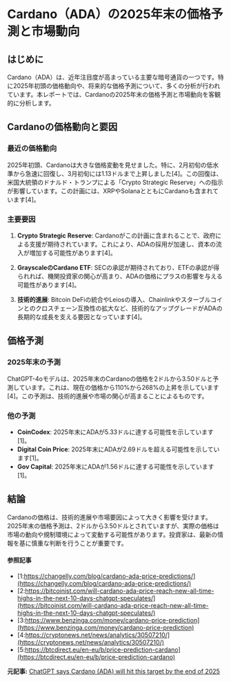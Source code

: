 # Cardano（ADA）の2025年末の価格予測と市場動向

## はじめに

Cardano（ADA）は、近年注目度が高まっている主要な暗号通貨の一つです。特に2025年初頭の価格動向や、将来的な価格予測について、多くの分析が行われています。本レポートでは、Cardanoの2025年末の価格予測と市場動向を客観的に分析します。

## Cardanoの価格動向と要因

### 最近の価格動向

2025年初頭、Cardanoは大きな価格変動を見せました。特に、2月初旬の低水準から急速に回復し、3月初旬には1.13ドルまで上昇しました[4]。この回復は、米国大統領のドナルド・トランプによる「Crypto Strategic Reserve」への指示が影響しています。この計画には、XRPやSolanaとともにCardanoも含まれています[4]。

### 主要要因

1. **Crypto Strategic Reserve**: Cardanoがこの計画に含まれることで、政府による支援が期待されています。これにより、ADAの採用が加速し、資本の流入が増加する可能性があります[4]。

2. **GrayscaleのCardano ETF**: SECの承認が期待されており、ETFの承認が得られれば、機関投資家の関心が高まり、ADAの価格にプラスの影響を与える可能性があります[4]。

3. **技術的進展**: Bitcoin DeFiの統合やLeiosの導入、Chainlinkやスターブルコインとのクロスチェーン互換性の拡大など、技術的なアップグレードがADAの長期的な成長を支える要因となっています[4]。

## 価格予測

### 2025年末の予測

ChatGPT-4oモデルは、2025年末のCardanoの価格を2ドルから3.50ドルと予測しています。これは、現在の価格から110%から268%の上昇を示しています[4]。この予測は、技術的進展や市場の関心が高まることによるものです。

### 他の予測

- **CoinCodex**: 2025年末にADAが5.33ドルに達する可能性を示しています[1]。
- **Digital Coin Price**: 2025年末にADAが2.69ドルを超える可能性を示しています[1]。
- **Gov Capital**: 2025年末にADAが1.56ドルに達する可能性を示しています[1]。

## 結論

Cardanoの価格は、技術的進展や市場要因によって大きく影響を受けます。2025年末の価格予測は、2ドルから3.50ドルとされていますが、実際の価格は市場の動向や規制環境によって変動する可能性があります。投資家は、最新の情報を基に慎重な判断を行うことが重要です。

#### 参照記事
- [1:https://changelly.com/blog/cardano-ada-price-predictions/](https://changelly.com/blog/cardano-ada-price-predictions/)
- [2:https://bitcoinist.com/will-cardano-ada-price-reach-new-all-time-highs-in-the-next-10-days-chatgpt-speculates/](https://bitcoinist.com/will-cardano-ada-price-reach-new-all-time-highs-in-the-next-10-days-chatgpt-speculates/)
- [3:https://www.benzinga.com/money/cardano-price-prediction](https://www.benzinga.com/money/cardano-price-prediction)
- [4:https://cryptonews.net/news/analytics/30507210/](https://cryptonews.net/news/analytics/30507210/)
- [5:https://btcdirect.eu/en-eu/b/price-prediction-cardano](https://btcdirect.eu/en-eu/b/price-prediction-cardano)


**元記事:** [ChatGPT says Cardano (ADA) will hit this target by the end of 2025](https://finbold.com/chatgpt-says-cardano-ada-will-hit-this-target-by-the-end-of-2025/)